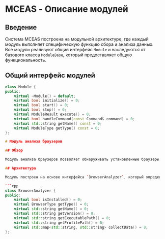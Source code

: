 # MCEAS - Описание модулей

## Введение

Система MCEAS построена на модульной архитектуре, где каждый модуль выполняет специфическую функцию сбора и анализа данных. Все модули реализуют общий интерфейс `Module` и наследуются от базового класса `ModuleBase`, который предоставляет общую функциональность.

## Общий интерфейс модулей

```cpp
class Module {
public:
    virtual ~Module() = default;
    virtual bool initialize() = 0;
    virtual bool start() = 0;
    virtual bool stop() = 0;
    virtual ModuleResult execute() = 0;
    virtual bool handleCommand(const Command& command) = 0;
    virtual std::string getName() const = 0;
    virtual ModuleType getType() const = 0;
};

# Модуль анализа браузеров

## Обзор

Модуль анализа браузеров позволяет обнаруживать установленные браузеры, собирать информацию о них, включая закладки, историю и установленные расширения.

## Архитектура

Модуль построен на основе интерфейса `BrowserAnalyzer`, который определяет общие методы для всех анализаторов браузеров:

```cpp
class BrowserAnalyzer {
public:
    virtual bool isInstalled() = 0;
    virtual BrowserType getType() = 0;
    virtual std::string getName() = 0;
    virtual std::string getVersion() = 0;
    virtual std::string getExecutablePath() = 0;
    virtual std::string getProfilePath() = 0;
    virtual std::map<std::string, std::string> collectData() = 0;
};